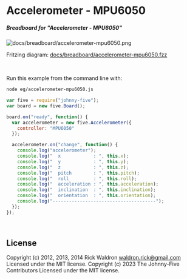 <!--remove-start-->

# Accelerometer - MPU6050

<!--remove-end-->






##### Breadboard for "Accelerometer - MPU6050"



![docs/breadboard/accelerometer-mpu6050.png](breadboard/accelerometer-mpu6050.png)<br>

Fritzing diagram: [docs/breadboard/accelerometer-mpu6050.fzz](breadboard/accelerometer-mpu6050.fzz)

&nbsp;




Run this example from the command line with:
```bash
node eg/accelerometer-mpu6050.js
```


```javascript
var five = require("johnny-five");
var board = new five.Board();

board.on("ready", function() {
  var accelerometer = new five.Accelerometer({
    controller: "MPU6050"
  });

  accelerometer.on("change", function() {
    console.log("accelerometer");
    console.log("  x            : ", this.x);
    console.log("  y            : ", this.y);
    console.log("  z            : ", this.z);
    console.log("  pitch        : ", this.pitch);
    console.log("  roll         : ", this.roll);
    console.log("  acceleration : ", this.acceleration);
    console.log("  inclination  : ", this.inclination);
    console.log("  orientation  : ", this.orientation);
    console.log("--------------------------------------");
  });
});

```








&nbsp;

<!--remove-start-->

## License
Copyright (c) 2012, 2013, 2014 Rick Waldron <waldron.rick@gmail.com>
Licensed under the MIT license.
Copyright (c) 2023 The Johnny-Five Contributors
Licensed under the MIT license.

<!--remove-end-->
